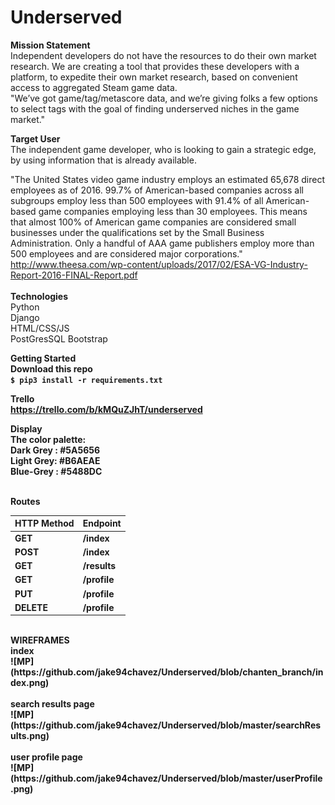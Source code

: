 # Underserved

<b> Mission Statement </b><br/>
Independent developers do not have the resources to do their own market research. We are creating a tool that provides these developers with a platform, to expedite their own market research, based on convenient access to aggregated Steam game data.<br/>
"We’ve got game/tag/metascore data, and we’re giving folks a few options to select tags with the goal of finding underserved niches in the game market."

<b>Target User</b><br/>
The independent game developer, who is looking to gain a strategic edge, by using information that is already available.<br/>

"The United States video game industry employs an estimated 65,678 direct employees as of 2016. 99.7% of American-based
companies across all subgroups employ less than 500 employees with 91.4% of all American-based game companies
employing less than 30 employees. This means that almost 100% of American game companies are considered small businesses
under the qualifications set by the Small Business Administration. Only a handful of AAA game publishers employ more than 500
employees and are considered major corporations."<br/>
http://www.theesa.com/wp-content/uploads/2017/02/ESA-VG-Industry-Report-2016-FINAL-Report.pdf
<br/><br/>
<b>Technologies</b><br/>
Python<br/>
Django<br/>
HTML/CSS/JS<br/>
PostGresSQL
Bootstrap<br/>

<b>Getting Started</br>
Download this repo<br/>
`$ pip3 install -r requirements.txt`

<b>Trello</b><br/>
https://trello.com/b/kMQuZJhT/underserved<br/>
  
<b>Display</b><br/>
The color palette:<br/>
Dark Grey : #5A5656<br/>
Light Grey: #B6AEAE<br/>
Blue-Grey : #5488DC<br/><br/>

<b>Routes</b><br/>

HTTP Method|Endpoint
---|---
|GET|/index|
|POST|/index|
|GET|/results|
|GET|/profile|
|PUT|/profile|
|DELETE|/profile|

<br/>
<b>WIREFRAMES</b><br/>
index<br/>
![MP](https://github.com/jake94chavez/Underserved/blob/chanten_branch/index.png)<br/><br/>
search results page<br/>
![MP](https://github.com/jake94chavez/Underserved/blob/master/searchResults.png)<br/><br/>
user profile page<br/>
![MP](https://github.com/jake94chavez/Underserved/blob/master/userProfile.png)<br/><br/>
